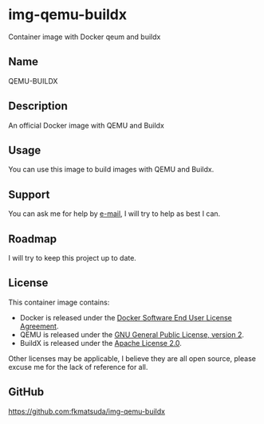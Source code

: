 # img-qemu-buildx
Container image with Docker qeum and buildx

## Name
QEMU-BUILDX

## Description
An official Docker image with QEMU and Buildx

## Usage
You can use this image to build images with QEMU and Buildx.

## Support
You can ask me for help by [e-mail](mailto:fabio@fkmatsuda.dev), I will try to help as best I can.

## Roadmap
I will try to keep this project up to date.

## License
This container image contains:
* Docker is released under the [Docker Software End User License Agreement](./licenses/docker.md).
* QEMU is released under the [GNU General Public License, version 2](./licenses/GPLv2.md).
* BuildX is released under the [Apache License 2.0](./licenses/apache_v2.md).

Other licenses may be applicable, I believe they are all open source, please excuse me for the lack of reference for all.

## GitHub
https://github.com:fkmatsuda/img-qemu-buildx
